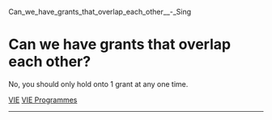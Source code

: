Can_we_have_grants_that_overlap_each_other__-_Sing



Can we have grants that overlap each other?
===========================================

No, you should only hold onto 1 grant at any one time.

[VIE](https://www.sutd.edu.sg/tag/vie/) [VIE Programmes](https://www.sutd.edu.sg/tag/vie-programmes/)

---


